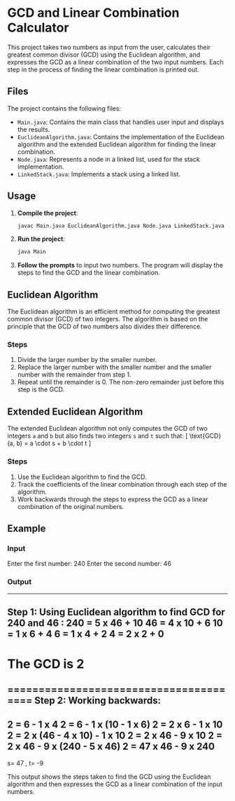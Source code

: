 # GCD and Linear Combination Calculator

This project takes two numbers as input from the user, calculates their greatest common divisor (GCD) using the Euclidean algorithm, and expresses the GCD as a linear combination of the two input numbers. Each step in the process of finding the linear combination is printed out.

## Files

The project contains the following files:

- `Main.java`: Contains the main class that handles user input and displays the results.
- `EuclideanAlgorithm.java`: Contains the implementation of the Euclidean algorithm and the extended Euclidean algorithm for finding the linear combination.
- `Node.java`: Represents a node in a linked list, used for the stack implementation.
- `LinkedStack.java`: Implements a stack using a linked list.

## Usage

1. **Compile the project**:
    ```sh
    javac Main.java EuclideanAlgorithm.java Node.java LinkedStack.java
    ```

2. **Run the project**:
    ```sh
    java Main
    ```

3. **Follow the prompts** to input two numbers. The program will display the steps to find the GCD and the linear combination.

## Euclidean Algorithm

The Euclidean algorithm is an efficient method for computing the greatest common divisor (GCD) of two integers. The algorithm is based on the principle that the GCD of two numbers also divides their difference.

### Steps

1. Divide the larger number by the smaller number.
2. Replace the larger number with the smaller number and the smaller number with the remainder from step 1.
3. Repeat until the remainder is 0. The non-zero remainder just before this step is the GCD.

## Extended Euclidean Algorithm

The extended Euclidean algorithm not only computes the GCD of two integers `a` and `b` but also finds two integers `s` and `t` such that:
\[ \text{GCD}(a, b) = a \cdot s + b \cdot t \]

### Steps

1. Use the Euclidean algorithm to find the GCD.
2. Track the coefficients of the linear combination through each step of the algorithm.
3. Work backwards through the steps to express the GCD as a linear combination of the original numbers.

## Example

### Input
Enter the first number: 240
Enter the second number: 46

### Output
---------------
Step 1: Using Euclidean algorithm to find GCD for 240 and 46 :
240 = 5 x 46 + 10
46 = 4 x 10 + 6
10 = 1 x 6 + 4
6 = 1 x 4 + 2
4 = 2 x 2 + 0
---------------
# The GCD is 2 #
=======================================
Step 2: Working backwards:
---------------
2 = 6 - 1 x 4
2 = 6 - 1 x (10 - 1 x 6)
2 = 2 x 6 - 1 x 10
2 = 2 x (46 - 4 x 10) - 1 x 10
2 = 2 x 46 - 9 x 10
2 = 2 x 46 - 9 x (240 - 5 x 46)
2 = 47 x 46 - 9 x 240
---------------
s= 47 , t= -9

This output shows the steps taken to find the GCD using the Euclidean algorithm and then expresses the GCD as a linear combination of the input numbers.
